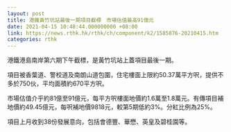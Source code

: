 ```yaml
---
layout: post
title: 港鐵黃竹坑站最後一期項目截標　市場估值最高91億元
date: 2021-04-15 10:48:44.000000000 +08:00
link: https://news.rthk.hk/rthk/ch/component/k2/1585876-20210415.htm
categories: rthk
---
```


港鐵港島南岸第六期下午截標，是黃竹坑站上蓋項目最後一期。

項目被香葉道、警校道及南朗山道包圍，住宅樓面上限約50.37萬平方呎，提供不多於750伙，平均面積約670平方呎。

市場估值介乎約81億至91億元，每平方呎樓面地價約1.6萬至1.8萬元。有傳項目補地價約49.45億元，每呎補地價9818元，較第5期低約3%。分紅比例為25%。

項目上月收到38份發展意向，包括會德豐、華懋、英皇及碧桂園等。
